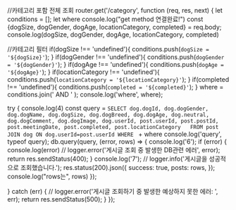 //카테고리 포함 전체 조회
router.get('/category', function (req, res, next) {
  let conditions = [];
  let where
  console.log("get method 연결완료!")
  const {dogSize, dogGender, dogAge, locationCategory, completed} = req.body;
  console.log(dogSize, dogGender, dogAge, locationCategory, completed)

  //카테고리 필터 
  if(dogSize !== 'undefined'){
    conditions.push(`dogSize = '${dogSize}'`);
  }
  if(dogGender !== 'undefined'){
    conditions.push(`dogGender = '${dogGender}'`);
  }
  if(dogAge !== 'undefined'){
    conditions.push(`dogAge = '${dogAge}'`);
  }
  if(locationCategory !== 'undefined'){
    conditions.push(`locationCategory = '${locationCategory}'`);
  }
  if(completed !== 'undefined'){
    conditions.push(`completed = '${completed}'`);
  }
  where = conditions.join(' AND ' );
  console.log('where', where);

  try {
    console.log(4)
    const query = `SELECT dog.dogId, dog.dogGender, dog.dogName, dog.dogSize, dog.dogBreed, dog.dogAge, dog.neutral, dog.dogComment, dog.dogImage, dog.userId,
    post.userId, post.postId, post.meetingDate, post.completed, post.locationCategory  
    FROM post
    JOIN dog
    ON dog.userId=post.userId
    WHERE ` + where 
    console.log('query', typeof query);
    db.query(query, (error, rows) => {
      console.log('6');
      if (error) {
        console.log(error)
        // logger.error('게시글 조회 중 발생한 DB관련 에러', error);
        return res.sendStatus(400);
      }
      console.log('7');
      // logger.info('게시글을 성공적으로 조회했습니다.');
      res.status(200).json({
        success: true,
        posts: rows,
      });
      console.log("rows는", rows)
    });

  } catch (err) {
    // logger.error('게시글 조회하기 중 발생한 예상하지 못한 에러: ', err);
    return res.sendStatus(500);
  }
});


